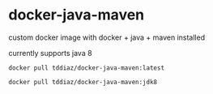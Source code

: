 # docker-java-maven
custom docker image with docker + java + maven installed

currently supports java 8

```
docker pull tddiaz/docker-java-maven:latest
```
```
docker pull tddiaz/docker-java-maven:jdk8
```

